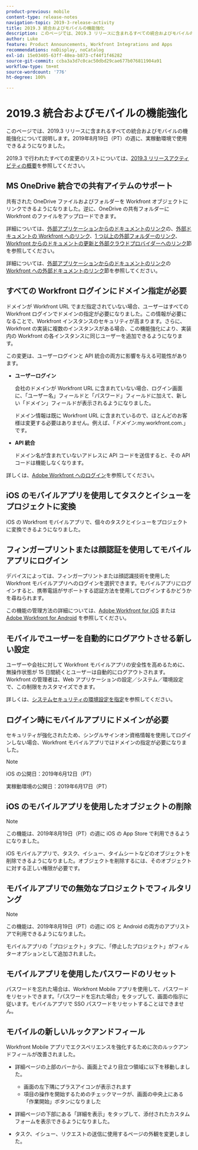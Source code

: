```yaml
---
product-previous: mobile
content-type: release-notes
navigation-topic: 2019-3-release-activity
title: 2019.3 統合およびモバイルの機能強化
description: このページでは、2019.3 リリースに含まれるすべての統合およびモバイルの機能強化について説明します。2019年8月19日（PT）の週に、実稼動環境で使用できるようになりました。
author: Luke
feature: Product Announcements, Workfront Integrations and Apps
recommendations: noDisplay, noCatalog
exl-id: 15e03405-63ff-48ea-b873-cf44f1f46282
source-git-commit: ccba3a3d7c0cac50dbd29cae677b076811904a91
workflow-type: tm+mt
source-wordcount: '776'
ht-degree: 100%

---
```


# 2019.3 統合およびモバイルの機能強化

このページでは、2019.3 リリースに含まれるすべての統合およびモバイルの機能強化について説明します。2019年8月19日（PT）の週に、実稼動環境で使用できるようになりました。

2019.3 で行われたすべての変更のリストについては、[2019.3 リリースアクティビティの概要](../../../../product-announcements/product-releases/quarterly-release-archive/2019.3-release-activity/2019.3-release-activity-overview.md)を参照してください。

## MS OneDrive 統合での共有アイテムのサポート

共有された OneDrive ファイルおよびフォルダーを Workfront オブジェクトにリンクできるようになりました。逆に、OneDrive の共有フォルダーに Workfront のファイルをアップロードできます。

詳細については、[外部アプリケーションからのドキュメントのリンク](../../../../documents/adding-documents-to-workfront/link-documents-from-external-apps.md)の、[外部ドキュメントの Workfront へのリンク](../../../../documents/adding-documents-to-workfront/link-documents-from-external-apps.md#linking-existing-documents)、[1 つ以上の外部フォルダーのリンク](../../../../documents/adding-documents-to-workfront/link-documents-from-external-apps.md#linking-a-folder)、[Workfront からのドキュメントの更新と外部クラウドプロバイダーへのリンク](../../../../documents/adding-documents-to-workfront/link-documents-from-external-apps.md#sending-documents)節を参照してください。

詳細については、[外部アプリケーションからのドキュメントのリンク](../../../../documents/adding-documents-to-workfront/link-documents-from-external-apps.md)の[ Workfront への外部ドキュメントのリンク](../../../../documents/adding-documents-to-workfront/link-documents-from-external-apps.md#linking-existing-documents)節を参照してください。

## すべての Workfront ログインにドメイン指定が必要

ドメインが Workfront URL でまだ指定されていない場合、ユーザーはすべての Workfront ログインでドメインの指定が必要になりました。この情報が必要になることで、Workfront インスタンスのセキュリティが高まります。さらに、Workfront の実装に複数のインスタンスがある場合、この機能強化により、実装内の Workfront の各インスタンスに同じユーザーを追加できるようになります。

この変更は、ユーザーログインと API 統合の両方に影響を与える可能性があります。

* **ユーザーログイン**

  会社のドメインが Workfront URL に含まれていない場合、ログイン画面に、「ユーザー名」フィールドと「パスワード」フィールドに加えて、新しい「ドメイン」フィールドが表示されるようになりました。

  ドメイン情報は既に Workfront URL に含まれているので、ほとんどのお客様は変更する必要はありません。例えば、「*ドメイン*.my.workfront.com.」です。

* **API 統合**

  ドメイン名が含まれていないアドレスに API コードを送信すると、その API コードは機能しなくなります。

詳しくは、[Adobe Workfront へのログイン](../../../../workfront-basics/manage-your-account-and-profile/managing-your-workfront-account/log-in-to-workfront.md)を参照してください。

## iOS のモバイルアプリを使用してタスクとイシューをプロジェクトに変換

iOS の Workfront モバイルアプリで、個々のタスクとイシューをプロジェクトに変換できるようになりました。

## フィンガープリントまたは顔認証を使用してモバイルアプリにログイン

デバイスによっては、フィンガープリントまたは顔認識技術を使用した Workfront モバイルアプリへのログインを選択できます。モバイルアプリにログインすると、携帯電話がサポートする認証方法を使用してログインするかどうかを尋ねられます。

この機能の管理方法の詳細については、[Adobe Workfront for iOS](../../../../workfront-basics/mobile-apps/using-the-workfront-mobile-app/workfront-for-ios.md) または [Adobe Workfront for Android](../../../../workfront-basics/mobile-apps/using-the-workfront-mobile-app/workfront-for-android.md) を参照してください。

## モバイルでユーザーを自動的にログアウトさせる新しい設定

ユーザーや会社に対して Workfront モバイルアプリの安全性を高めるために、無操作状態が 15 日間続くとユーザーは自動的にログアウトされます。Workfront の管理者は、Web アプリケーションの設定／システム／環境設定で、この制限をカスタマイズできます。

詳しくは、[システムセキュリティの環境設定を指定](../../../../administration-and-setup/manage-workfront/security/configure-security-preferences.md)を参照してください。

## ログイン時にモバイルアプリにドメインが必要

セキュリティが強化されたため、シングルサインオン資格情報を使用してログインしない場合、Workfront モバイルアプリではドメインの指定が必要になりました。

>[!NOTE]
>
>iOS の公開日：2019年6月12日（PT）
>
実稼動環境の公開日：2019年6月17日（PT）

## iOS のモバイルアプリを使用したオブジェクトの削除

>[!NOTE]
>
この機能は、2019年8月19日（PT）の週に iOS の App Store で利用できるようになりました。

iOS モバイルアプリで、タスク、イシュー、タイムシートなどのオブジェクトを削除できるようになりました。オブジェクトを削除するには、そのオブジェクトに対する正しい権限が必要です。

## モバイルアプリでの無効なプロジェクトでフィルタリング

>[!NOTE]
>
この機能は、2019年8月19日（PT）の週に iOS と Android の両方のアプリストアで利用できるようになりました。

モバイルアプリの「プロジェクト」タブに、「停止したプロジェクト」がフィルターオプションとして追加されました。

## モバイルアプリを使用したパスワードのリセット

パスワードを忘れた場合は、Workfront Mobile アプリを使用して、パスワードをリセットできます。「パスワードを忘れた場合」をタップして、画面の指示に従います。モバイルアプリで SSO パスワードをリセットすることはできません。

## モバイルの新しいルックアンドフィール

Workfront Mobile アプリでエクスペリエンスを強化するために次のルックアンドフィールが改善されました。

* 詳細ページの上部のバーから、画面上でより目立つ領域に以下を移動しました。

   * 画面の左下隅にプラスアイコンが表示されます
   * 項目の操作を開始するためのチェックマークが、画面の中央上にある「作業開始」ボタンになりました

* 詳細ページの下部にある「詳細を表示」をタップして、添付されたカスタムフォームを表示できるようになりました。
* タスク、イシュー、リクエストの送信に使用するページの外観を変更しました。

